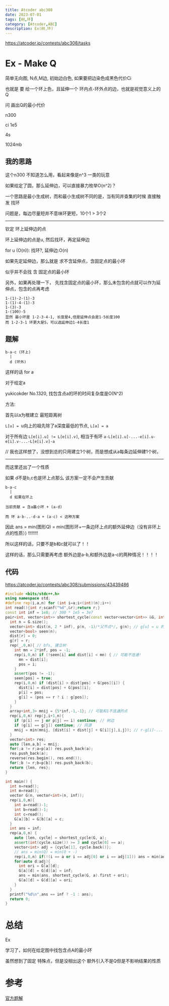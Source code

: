 ```yaml
---
title: Atcoder abc308
date: 2023-07-01
tags: [树,环]
category: [Atcoder,ABC]
description: Ex(树,环)
---
```


https://atcoder.jp/contests/abc308/tasks

# Ex - Make Q

简单无向图, N点,M边, 初始边白色, 如果要把边染色成黑色代价Ci

也就是 要 给一个环上色，且延伸一个 环内点-环外点的边，也就是视觉意义上的Q

问 画出Q的最小代价

n300

ci 1e5

4s

1024mb

## 我的思路

这个n300 不知道怎么用，看起来像是n^3 一类的玩意

如果给定了圆，那么延伸边，可以直接暴力枚举O(n^2)？

一个思路是最小生成树，而和最小生成树不同的是，当有同并查集的时候 直接触发 找环

问题是，每边尽量短并不意味环更短，10个1 > 3个2

---

钦定 环上延伸边的点

环上延伸边的点是u, 然后找环，再定延伸边

for u (O(n)): 找环?, 延伸边:O(n)

如果先定延伸边，那么就是 求不含延伸点，含固定点的最小环

似乎并不会找 含 固定点的最小环

另外，如果再处理一下， 先找含固定点的最小环，那么未包含的点就可以作为延伸点，包含的点再考虑

```
1-(1)-2-(1)-3
1-(1)-4-(1)-3
1-(3)-3
1-(100)-5
显然 最小环是 1-2-3-4-1, 长度是4,但是延伸点会是1-5长度100
而 1-2-3-1 环更大是5，可以选延伸边1-4长度1
```


<!--more-->

## 题解

```
b-a-c (环上)
  |
  d (环外)
```

这样的话 for a

对于给定a

yukicokder No.1320, 找包含点a的环的时间复杂度是O(N^2)

方法:

首先以a为根建立 最短距离树

`L[u] = `u向上的祖先除了a深度最低的节点, `L[a] = a`

对于所有边 `L[e[i].u] != L[e[i].v]`, 相当于有环 `a-L[e[i].u]-...-e[i].u-e[i].v-...-L[e[i].v]-a`

// 我也这样想了，没想到总的只用建立1个树，而是想成从a每条边延伸建1个树，

---

而这里还出了一个性质

如果 d不是b,c也是环上点那么 该方案一定不会产生贡献

```
b-a-c
  |
  d 如果在环上

当前贡献 = 含a最小环 + (a-d)

而 环 a-b-..-d-a + (a-c) < 这种方案
```

因此 ans = min(图形Q) = min(图形环+一条边环上点的额外延伸边（没有非环上点的性质）) !!!!!!!!

所以这样的话，只要不是b和c就可以了！！

这样的话，那么只需要再考虑 额外边是a-b,和额外边是a-c的两种情况！！！！

## 代码

https://atcoder.jp/contests/abc308/submissions/43439486

```cpp
#include <bits/stdc++.h>
using namespace std;
#define rep(i,a,n) for (int i=a;i<(int)(n);i++)
int read(){int r;scanf("%d",&r);return r;}
const int inf = 1e8; // 300 * 1e5 = 3e7
pair<int, vector<int>> shortest_cycle(const vector<vector<int>> &G, int r) {
  int n = G.size();
  vector<int> dist(n, 2 * inf), p(n, -1)/*父节点*/, g(n); // g[u] = u 的祖先中 r向下一个点, g[r]=r
  vector<bool> seen(n);
  dist[r] = 0;
  g[r] = r;
  rep(_,0,n){ // bfs, 建立树
    int mn = 2*inf, pos = -1;
    rep(i,0,n) if (!seen[i] and dist[i] < mn) { // 可能不连通!
      mn = dist[i];
      pos = i;
    }
    assert(pos != -1);
    seen[pos] = true;
    rep(i,0,n) if (dist[i] > dist[pos] + G[pos][i]) {
      dist[i] = dist[pos] + G[pos][i];
      p[i] = pos;
      g[i] = (pos == r ? i : g[pos]);
    }
  }
  array<int,3> mnij = {5*inf,-1,-1}; // 可能和1不连通的点
  rep(i,0,n) rep(j,i+1,n){
    if (p[i] == j or p[j] == i) continue; // 树边
    if (g[i] == g[j]) continue; // 同源
    mnij = min(mnij, {dist[i] + dist[j] + G[i][j],i,j}); // r-g[i]-...-i-j-...-g[j]-r
  }
  vector<int> res;
  auto [len,a,b] = mnij;
  for(;a != r;a=p[a]) res.push_back(a);
  res.push_back(a);
  reverse(res.begin(), res.end());
  for(;b != r;b=p[b]) res.push_back(b);
  return {len, res};
}

int main() {
  int n=read();
  int m=read();
  vector G(n, vector<int>(n, inf));
  rep(i,0,m){
    int a=read()-1;
    int b=read()-1;
    int c=read();
    G[a][b] = G[b][a] = c;
  }
  int ans = inf;
  rep(a,0,n) {
    auto [len, cycle] = shortest_cycle(G, a);
    assert(int(cycle.size()) >= 3 and cycle[0] == a);
    vector<int> adj = {cycle[1], cycle.back()};
    // ans = min(Q) = min(O + -)
    rep(i,0,n) if(!(i == a or i == adj[0] or i == adj[1])) ans = min(ans, len + G[a][i]);
    for(auto d:adj){
      int ori = G[a][d];
      G[a][d] = G[d][a] = inf;
      ans = min(ans, shortest_cycle(G, a).first + ori);
      G[a][d] = G[d][a] = ori;
    }
  }
  printf("%d\n",ans == inf ? -1 : ans);
  return 0;
}
```

# 总结

Ex

学习了，如何在给定图中找包含点A的最小环

虽然想到了固定 特殊点，但是没相出这个 额外引入不是Q但是不影响结果的性质

# 参考

[官方题解](https://atcoder.jp/contests/abc308/editorial)

